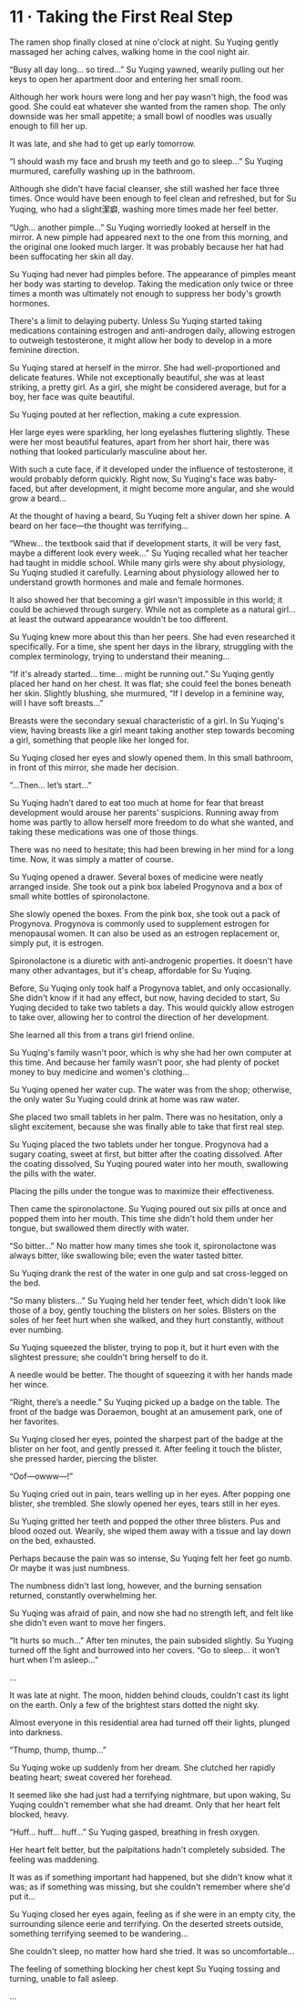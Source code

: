 # 11 · Taking the First Real Step

The ramen shop finally closed at nine o'clock at night.  Su Yuqing gently massaged her aching calves, walking home in the cool night air.

“Busy all day long… so tired…” Su Yuqing yawned, wearily pulling out her keys to open her apartment door and entering her small room.

Although her work hours were long and her pay wasn't high, the food was good.  She could eat whatever she wanted from the ramen shop. The only downside was her small appetite; a small bowl of noodles was usually enough to fill her up.

It was late, and she had to get up early tomorrow.

“I should wash my face and brush my teeth and go to sleep…” Su Yuqing murmured, carefully washing up in the bathroom.

Although she didn't have facial cleanser, she still washed her face three times.  Once would have been enough to feel clean and refreshed, but for Su Yuqing, who had a slight潔癖, washing more times made her feel better.

“Ugh… another pimple…” Su Yuqing worriedly looked at herself in the mirror. A new pimple had appeared next to the one from this morning, and the original one looked much larger.  It was probably because her hat had been suffocating her skin all day.

Su Yuqing had never had pimples before.  The appearance of pimples meant her body was starting to develop.  Taking the medication only twice or three times a month was ultimately not enough to suppress her body's growth hormones.

There's a limit to delaying puberty. Unless Su Yuqing started taking medications containing estrogen and anti-androgen daily, allowing estrogen to outweigh testosterone, it might allow her body to develop in a more feminine direction.

Su Yuqing stared at herself in the mirror. She had well-proportioned and delicate features. While not exceptionally beautiful, she was at least striking, a pretty girl.  As a girl, she might be considered average, but for a boy, her face was quite beautiful.

Su Yuqing pouted at her reflection, making a cute expression.

Her large eyes were sparkling, her long eyelashes fluttering slightly.  These were her most beautiful features, apart from her short hair, there was nothing that looked particularly masculine about her.

With such a cute face, if it developed under the influence of testosterone, it would probably deform quickly.  Right now, Su Yuqing's face was baby-faced, but after development, it might become more angular, and she would grow a beard…

At the thought of having a beard, Su Yuqing felt a shiver down her spine. A beard on her face—the thought was terrifying…

“Whew… the textbook said that if development starts, it will be very fast, maybe a different look every week…” Su Yuqing recalled what her teacher had taught in middle school. While many girls were shy about physiology, Su Yuqing studied it carefully. Learning about physiology allowed her to understand growth hormones and male and female hormones.

It also showed her that becoming a girl wasn't impossible in this world; it could be achieved through surgery.  While not as complete as a natural girl… at least the outward appearance wouldn't be too different.

Su Yuqing knew more about this than her peers. She had even researched it specifically. For a time, she spent her days in the library, struggling with the complex terminology, trying to understand their meaning…

“If it's already started… time… might be running out.” Su Yuqing gently placed her hand on her chest. It was flat; she could feel the bones beneath her skin.  Slightly blushing, she murmured, “If I develop in a feminine way, will I have soft breasts…”

Breasts were the secondary sexual characteristic of a girl. In Su Yuqing's view, having breasts like a girl meant taking another step towards becoming a girl, something that people like her longed for.

Su Yuqing closed her eyes and slowly opened them. In this small bathroom, in front of this mirror, she made her decision.

“…Then… let’s start…”

Su Yuqing hadn’t dared to eat too much at home for fear that breast development would arouse her parents' suspicions.  Running away from home was partly to allow herself more freedom to do what she wanted, and taking these medications was one of those things.

There was no need to hesitate; this had been brewing in her mind for a long time. Now, it was simply a matter of course.

Su Yuqing opened a drawer. Several boxes of medicine were neatly arranged inside. She took out a pink box labeled Progynova and a box of small white bottles of spironolactone.

She slowly opened the boxes. From the pink box, she took out a pack of Progynova. Progynova is commonly used to supplement estrogen for menopausal women.  It can also be used as an estrogen replacement or, simply put, it is estrogen.

Spironolactone is a diuretic with anti-androgenic properties. It doesn't have many other advantages, but it's cheap, affordable for Su Yuqing.

Before, Su Yuqing only took half a Progynova tablet, and only occasionally. She didn't know if it had any effect, but now, having decided to start, Su Yuqing decided to take two tablets a day. This would quickly allow estrogen to take over, allowing her to control the direction of her development.

She learned all this from a trans girl friend online.

Su Yuqing's family wasn't poor, which is why she had her own computer at this time. And because her family wasn't poor, she had plenty of pocket money to buy medicine and women's clothing…

Su Yuqing opened her water cup. The water was from the shop; otherwise, the only water Su Yuqing could drink at home was raw water.

She placed two small tablets in her palm. There was no hesitation, only a slight excitement, because she was finally able to take that first real step.

Su Yuqing placed the two tablets under her tongue. Progynova had a sugary coating, sweet at first, but bitter after the coating dissolved.  After the coating dissolved, Su Yuqing poured water into her mouth, swallowing the pills with the water.

Placing the pills under the tongue was to maximize their effectiveness.

Then came the spironolactone. Su Yuqing poured out six pills at once and popped them into her mouth. This time she didn't hold them under her tongue, but swallowed them directly with water.

“So bitter…” No matter how many times she took it, spironolactone was always bitter, like swallowing bile; even the water tasted bitter.

Su Yuqing drank the rest of the water in one gulp and sat cross-legged on the bed.

“So many blisters…” Su Yuqing held her tender feet, which didn't look like those of a boy, gently touching the blisters on her soles. Blisters on the soles of her feet hurt when she walked, and they hurt constantly, without ever numbing.

Su Yuqing squeezed the blister, trying to pop it, but it hurt even with the slightest pressure; she couldn't bring herself to do it.

A needle would be better.  The thought of squeezing it with her hands made her wince.

“Right, there’s a needle.” Su Yuqing picked up a badge on the table.  The front of the badge was Doraemon, bought at an amusement park, one of her favorites.

Su Yuqing closed her eyes, pointed the sharpest part of the badge at the blister on her foot, and gently pressed it. After feeling it touch the blister, she pressed harder, piercing the blister.

“Oof—owww—!”

Su Yuqing cried out in pain, tears welling up in her eyes. After popping one blister, she trembled. She slowly opened her eyes, tears still in her eyes.

Su Yuqing gritted her teeth and popped the other three blisters.  Pus and blood oozed out.  Wearily, she wiped them away with a tissue and lay down on the bed, exhausted.

Perhaps because the pain was so intense, Su Yuqing felt her feet go numb. Or maybe it was just numbness.

The numbness didn't last long, however, and the burning sensation returned, constantly overwhelming her.

Su Yuqing was afraid of pain, and now she had no strength left, and felt like she didn't even want to move her fingers.

“It hurts so much…” After ten minutes, the pain subsided slightly. Su Yuqing turned off the light and burrowed into her covers. “Go to sleep… it won’t hurt when I'm asleep…”

…

It was late at night.  The moon, hidden behind clouds, couldn't cast its light on the earth.  Only a few of the brightest stars dotted the night sky.

Almost everyone in this residential area had turned off their lights, plunged into darkness.

“Thump, thump, thump…”

Su Yuqing woke up suddenly from her dream. She clutched her rapidly beating heart; sweat covered her forehead.

It seemed like she had just had a terrifying nightmare, but upon waking, Su Yuqing couldn't remember what she had dreamt.  Only that her heart felt blocked, heavy.

“Huff… huff… huff…” Su Yuqing gasped, breathing in fresh oxygen.

Her heart felt better, but the palpitations hadn't completely subsided.  The feeling was maddening.

It was as if something important had happened, but she didn't know what it was; as if something was missing, but she couldn't remember where she'd put it…

Su Yuqing closed her eyes again, feeling as if she were in an empty city, the surrounding silence eerie and terrifying. On the deserted streets outside, something terrifying seemed to be wandering…

She couldn't sleep, no matter how hard she tried.  It was so uncomfortable…

The feeling of something blocking her chest kept Su Yuqing tossing and turning, unable to fall asleep.

…
